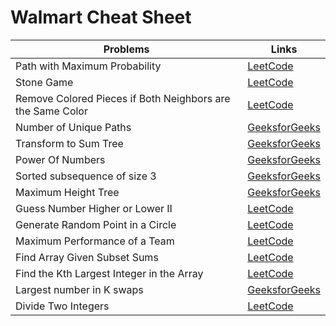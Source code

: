 <h1>Walmart Cheat Sheet</h1>

<table>
 <thead>
   <th>Problems</th>
   <th>Links</th>
 </thead>
 <tr>
   <td>Path with Maximum Probability</td>
   <td><a href="https://leetcode.com/problems/path-with-maximum-probability/">LeetCode</a></td>
  </tr>
 <tr>
   <td>Stone Game</td>
   <td><a href="https://leetcode.com/problems/stone-game/">LeetCode</a></td>
  </tr>
 <tr>
   <td>Remove Colored Pieces if Both Neighbors are the Same Color</td>
   <td><a href="https://leetcode.com/problems/remove-colored-pieces-if-both-neighbors-are-the-same-color/">LeetCode</a></td>
  </tr>
 <tr>
   <td>Number of Unique Paths</td>
   <td><a href="https://practice.geeksforgeeks.org/problems/number-of-unique-paths5339/1/">GeeksforGeeks</a></td>
  </tr>
 <tr>
   <td>Transform to Sum Tree</td>
   <td><a href="https://practice.geeksforgeeks.org/problems/transform-to-sum-tree/1/">GeeksforGeeks</a></td>
  </tr>
 <tr>
   <td>Power Of Numbers</td>
   <td><a href="https://practice.geeksforgeeks.org/problems/power-of-numbers-1587115620/1">GeeksforGeeks</a></td>
  </tr>
 <tr>
   <td>Sorted subsequence of size 3</td>
   <td><a href="https://practice.geeksforgeeks.org/problems/sorted-subsequence-of-size-3/1/">GeeksforGeeks</a></td>
  </tr>
 <tr>
   <td>Maximum Height Tree</td>
   <td><a href="https://practice.geeksforgeeks.org/problems/maximum-height-tree4803/1">GeeksforGeeks</a></td>
  </tr>
 <tr>
   <td>Guess Number Higher or Lower II</td>
   <td><a href="https://leetcode.com/problems/guess-number-higher-or-lower-ii/">LeetCode</a></td>
  </tr>
 <tr>
   <td>Generate Random Point in a Circle</td>
   <td><a href="https://leetcode.com/problems/generate-random-point-in-a-circle/">LeetCode</a></td>
  </tr>
 <tr>
   <td>Maximum Performance of a Team</td>
   <td><a href="https://leetcode.com/problems/maximum-performance-of-a-team/">LeetCode</a></td>
  </tr>
 <tr>
   <td>Find Array Given Subset Sums</td>
   <td><a href="https://leetcode.com/problems/find-array-given-subset-sums/">LeetCode</a></td>
  </tr>
 <tr>
   <td>Find the Kth Largest Integer in the Array</td>
   <td><a href="https://leetcode.com/problems/find-the-kth-largest-integer-in-the-array/">LeetCode</a></td>
  </tr>
 <tr>
   <td>Largest number in K swaps</td>
   <td><a href="https://practice.geeksforgeeks.org/problems/largest-number-in-k-swaps-1587115620/1/">GeeksforGeeks</a></td>
  </tr>
 <tr>
   <td>Divide Two Integers</td>
   <td><a href="https://leetcode.com/problems/divide-two-integers/">LeetCode</a></td>
  </tr>
</table>
